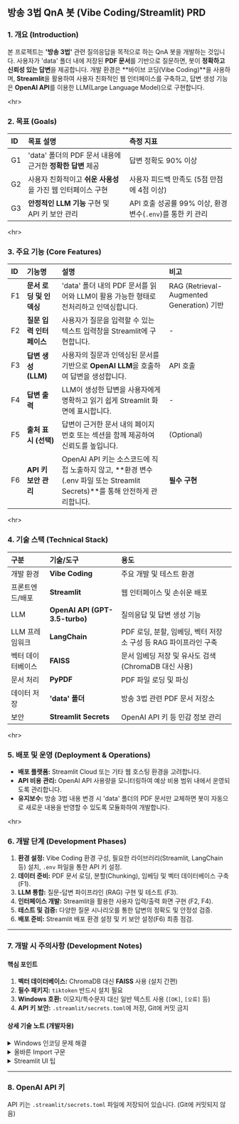 ## 방송 3법 QnA 봇 (Vibe Coding/Streamlit) PRD

### 1\. 개요 (Introduction)

본 프로젝트는 **'방송 3법'** 관련 질의응답을 목적으로 하는 QnA 봇을 개발하는 것입니다. 사용자가 'data' 폴더 내에 저장된 **PDF 문서**를 기반으로 질문하면, 봇이 **정확하고 신뢰성 있는 답변**을 제공합니다. 개발 환경은 \*\*바이브 코딩(Vibe Coding)\*\*을 사용하며, **Streamlit**을 활용하여 사용자 친화적인 웹 인터페이스를 구축하고, 답변 생성 기능은 **OpenAI API**를 이용한 LLM(Large Language Model)으로 구현합니다.

\<hr\>

### 2\. 목표 (Goals)

| ID | 목표 설명 | 측정 지표 |
| :--- | :--- | :--- |
| G1 | 'data' 폴더의 PDF 문서 내용에 근거한 **정확한 답변** 제공 | 답변 정확도 90% 이상 |
| G2 | 사용자 친화적이고 **쉬운 사용성**을 가진 웹 인터페이스 구현 | 사용자 피드백 만족도 (5점 만점에 4점 이상) |
| G3 | **안정적인 LLM 기능** 구현 및 API 키 보안 관리 | API 호출 성공률 99% 이상, 환경 변수(`.env`)를 통한 키 관리 |

\<hr\>

### 3\. 주요 기능 (Core Features)

| ID | 기능명 | 설명 | 비고 |
| :--- | :--- | :--- | :--- |
| F1 | **문서 로딩 및 인덱싱** | 'data' 폴더 내의 PDF 문서를 읽어와 LLM이 활용 가능한 형태로 전처리하고 인덱싱합니다. | RAG (Retrieval-Augmented Generation) 기반 |
| F2 | **질문 입력 인터페이스** | 사용자가 질문을 입력할 수 있는 텍스트 입력창을 Streamlit에 구현합니다. | - |
| F3 | **답변 생성 (LLM)** | 사용자의 질문과 인덱싱된 문서를 기반으로 **OpenAI LLM**을 호출하여 답변을 생성합니다. | API 호출 |
| F4 | **답변 출력** | LLM이 생성한 답변을 사용자에게 명확하고 읽기 쉽게 Streamlit 화면에 표시합니다. | - |
| F5 | **출처 표시 (선택)** | 답변이 근거한 문서 내의 페이지 번호 또는 섹션을 함께 제공하여 신뢰도를 높입니다. | (Optional) |
| F6 | **API 키 보안 관리** | OpenAI API 키는 소스코드에 직접 노출하지 않고, \*\*환경 변수(.env 파일 또는 Streamlit Secrets)\*\*를 통해 안전하게 관리합니다. | **필수 구현** |

\<hr\>

### 4\. 기술 스택 (Technical Stack)

| 구분 | 기술/도구 | 용도 |
| :--- | :--- | :--- |
| 개발 환경 | **Vibe Coding** | 주요 개발 및 테스트 환경 |
| 프론트엔드/배포 | **Streamlit** | 웹 인터페이스 및 손쉬운 배포 |
| LLM | **OpenAI API (GPT-3.5-turbo)** | 질의응답 및 답변 생성 기능 |
| LLM 프레임워크 | **LangChain** | PDF 로딩, 분할, 임베딩, 벡터 저장소 구성 등 RAG 파이프라인 구축 |
| 벡터 데이터베이스 | **FAISS** | 문서 임베딩 저장 및 유사도 검색 (ChromaDB 대신 사용) |
| 문서 처리 | **PyPDF** | PDF 파일 로딩 및 파싱 |
| 데이터 저장 | **'data' 폴더** | 방송 3법 관련 PDF 문서 저장소 |
| 보안 | **Streamlit Secrets** | OpenAI API 키 등 민감 정보 관리 |

\<hr\>

### 5\. 배포 및 운영 (Deployment & Operations)

  * **배포 플랫폼:** Streamlit Cloud 또는 기타 웹 호스팅 환경을 고려합니다.
  * **API 비용 관리:** OpenAI API 사용량을 모니터링하여 예상 비용 범위 내에서 운영되도록 관리합니다.
  * **유지보수:** 방송 3법 내용 변경 시 'data' 폴더의 PDF 문서만 교체하면 봇이 자동으로 새로운 내용을 반영할 수 있도록 모듈화하여 개발합니다.

\<hr\>

### 6\. 개발 단계 (Development Phases)

1.  **환경 설정:** Vibe Coding 환경 구성, 필요한 라이브러리(Streamlit, LangChain 등) 설치, `.env` 파일을 통한 API 키 설정.
2.  **데이터 준비:** PDF 문서 로딩, 분할(Chunking), 임베딩 및 벡터 데이터베이스 구축 (F1).
3.  **LLM 통합:** 질문-답변 파이프라인 (RAG) 구현 및 테스트 (F3).
4.  **인터페이스 개발:** Streamlit을 활용한 사용자 입력/출력 화면 구현 (F2, F4).
5.  **테스트 및 검증:** 다양한 질문 시나리오를 통한 답변의 정확도 및 안정성 검증.
6.  **배포 준비:** Streamlit 배포 환경 설정 및 키 보안 설정(F6) 최종 점검.


---

### 7\. 개발 시 주의사항 (Development Notes)

#### 핵심 포인트

1. **벡터 데이터베이스:** ChromaDB 대신 **FAISS** 사용 (설치 간편)
2. **필수 패키지:** `tiktoken` 반드시 설치 필요
3. **Windows 호환:** 이모지/특수문자 대신 일반 텍스트 사용 (`[OK]`, `[오류]` 등)
4. **API 키 보안:** `.streamlit/secrets.toml`에 저장, Git에 커밋 금지

#### 상세 기술 노트 (개발자용)

<details>
<summary>Windows 인코딩 문제 해결</summary>

- Windows에서 유니코드 문자(✓, ✗, 🔄) 사용 시 `cp949 codec` 오류 발생
- 해결: `[OK]`, `[오류]`, `[안내]` 등 일반 텍스트로 대체
</details>

<details>
<summary>올바른 Import 구문</summary>

```python
# 최신 LangChain 버전
from langchain_community.document_loaders import PyPDFLoader
from langchain_openai import OpenAIEmbeddings, ChatOpenAI
from langchain_community.vectorstores import FAISS
```
</details>

<details>
<summary>Streamlit UI 팁</summary>

- HTML 박스는 하나의 `st.markdown()` 호출로 통합
- 예시 질문 버튼은 `st.session_state` 활용
</details>

---

### 8\. OpenAI API 키

API 키는 `.streamlit/secrets.toml` 파일에 저장되어 있습니다. (Git에 커밋되지 않음)